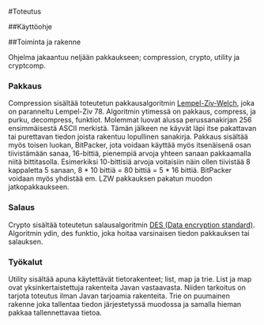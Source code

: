 #Toteutus

##Käyttöohje

##Toiminta ja rakenne

Ohjelma jakaantuu neljään pakkaukseen; compression, crypto, utility ja cryptcomp.

### Pakkaus

 Compression sisältää toteutetun pakkausalgoritmin [Lempel-Ziv-Welch](https://en.wikipedia.org/wiki/Lempel%E2%80%93Ziv%E2%80%93Welch), joka on paranneltu Lempel-Ziv 78. Algoritmin ytimessä on pakkaus, compress, ja purku, decompress, funktiot. Molemmat luovat alussa perussanakirjan 256 ensimmäisestä ASCII merkistä. Tämän jälkeen ne käyvät läpi itse pakattavan tai purettavan tiedon joista rakentuu lopullinen sanakirja.
 Pakkaus sisältää myös toisen luokan, BitPacker, jota voidaan käyttää myös itsenäisenä osan tiivistämään sanaa, 16-bittiä, pienempiä arvoja yhteen sanaan pakkaamalla niitä bittitasolla. Esimerkiksi 10-bittisiä arvoja voitaisiin näin ollen tiivistää 8 kappaletta 5 sanaan, 8 * 10 bittiä = 80 bittiä = 5 * 16 bittiä.
 BitPacker voidaan myös yhdistää em. LZW pakkauksen pakatun muodon jatkopakkaukseen.

### Salaus

 Crypto sisältää toteutetun salausalgoritmin [DES (Data encryption standard)](https://en.wikipedia.org/wiki/Data_Encryption_Standard). Algoritmin ydin, des funktio, joka hoitaa varsinaisen tiedon pakkauksen tai salauksen.

### Työkalut

 Utility sisältää apuna käytettävät tietorakenteet; list, map ja trie. List ja map ovat yksinkertaistettuja rakenteita Javan vastaavasta. Niiden tarkoitus on tarjota toteutus ilman Javan tarjoamia rakenteita. Trie on puumainen rakenne joka tallentaa tiedon järjestetyssä muodossa ja samalla hieman pakkaa tallennettavaa tietoa.

